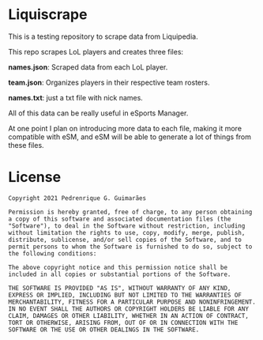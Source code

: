 # Liquiscrape

This is a testing repository to scrape data from Liquipedia.

This repo scrapes LoL players and creates three files:

**names.json**: Scraped data from each LoL player.

**team.json**: Organizes players in their respective team rosters.

**names.txt**: just a txt file with nick names.

All of this data can be really useful in eSports Manager.

At one point I plan on introducing more data to each file, making it more compatible with eSM, and eSM will be able to generate a lot of things from these files.

# License

```
Copyright 2021 Pedrenrique G. Guimarães

Permission is hereby granted, free of charge, to any person obtaining a copy of this software and associated documentation files (the "Software"), to deal in the Software without restriction, including without limitation the rights to use, copy, modify, merge, publish, distribute, sublicense, and/or sell copies of the Software, and to permit persons to whom the Software is furnished to do so, subject to the following conditions:

The above copyright notice and this permission notice shall be included in all copies or substantial portions of the Software.

THE SOFTWARE IS PROVIDED "AS IS", WITHOUT WARRANTY OF ANY KIND, EXPRESS OR IMPLIED, INCLUDING BUT NOT LIMITED TO THE WARRANTIES OF MERCHANTABILITY, FITNESS FOR A PARTICULAR PURPOSE AND NONINFRINGEMENT. IN NO EVENT SHALL THE AUTHORS OR COPYRIGHT HOLDERS BE LIABLE FOR ANY CLAIM, DAMAGES OR OTHER LIABILITY, WHETHER IN AN ACTION OF CONTRACT, TORT OR OTHERWISE, ARISING FROM, OUT OF OR IN CONNECTION WITH THE SOFTWARE OR THE USE OR OTHER DEALINGS IN THE SOFTWARE.
```

